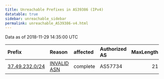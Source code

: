 ```yaml
---
title: Unreachable Prefixes in AS39386 (IPv4)
datatable: true
sidebar: unreachable_sidebar
permalink: unreachable_AS39386-v4.html
---
```


Data as of 2018-11-29 14:35:00 UTC


<div class="datatable-begin"></div>

| Prefix                                                 | Reason                                                                                                | affected   | Authorized AS   |   MaxLength | Anchor                                         |   unreachable /24s |
|:-------------------------------------------------------|:------------------------------------------------------------------------------------------------------|:-----------|:----------------|------------:|:-----------------------------------------------|-------------------:|
| [37.49.232.0/24](https://stat.ripe.net/37.49.232.0/24) | [INVALID ASN](https://rpki-validator.ripe.net/announcement-preview?asn=AS39386&prefix=37.49.232.0/24) | complete   | AS57734         |          21 | [RIPE](unreachable_RIPE_NCC_RPKI_Root-v4.html) |                  1 |

<div class="datatable-end"></div>